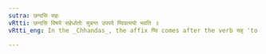 ```yaml
---
sutra: छन्दसि सहः
vRtti: छन्दसि विषये सहेर्धातोः सुबन्त उपपदे ण्विप्रत्ययो भवति ॥
vRtti_eng: In the _Chhandas_, the affix ण्वि comes after the verb सह् 'to bear' when it is in composition with a word ending in a case-affix.

---
```

